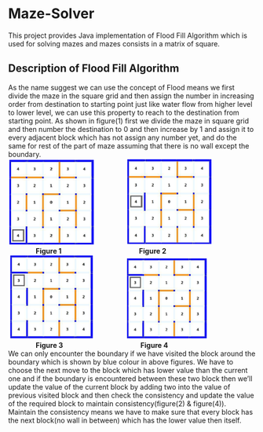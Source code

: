 # Maze-Solver
This project provides Java implementation of Flood Fill Algorithm which is used for solving mazes and mazes consists in a matrix of square.
## Description of Flood Fill Algorithm
As the name suggest we can use the concept of Flood means we first divide the maze in the square grid and then assign the number in increasing order from destination to starting point just like water flow from higher level to lower level, we can use this property to reach to the destination from starting point.
As shown in figure(1) first we divide the maze in square grid and then number the destination to 0 and then increase by 1 and assign it to every adjacent block which has not assign any number yet, and do the same for rest of the part of maze assuming that there is no wall except the boundary.  
![Image Not Available](/Images/Flood_Fill1.png)&ensp;&ensp;&ensp;&ensp;&ensp;&ensp;&ensp;&ensp;&ensp;![Image Not Available](/Images/Flood_Fill2.png)&ensp;<br>
&ensp;&ensp;&ensp;&ensp;&ensp;&ensp;&ensp;&ensp;**Figure 1** 
&ensp;&ensp;&ensp;&ensp;&ensp;&ensp;&ensp;&ensp;&ensp;&ensp;&ensp;&ensp;&ensp;&ensp;&ensp;&ensp;&ensp;&ensp;&ensp;&ensp;&ensp;&ensp;**Figure 2**                   
![Image Not Available](/Images/Flood_Fill3.png)&ensp;&ensp;&ensp;&ensp;&ensp;&ensp;&ensp;&ensp;&ensp;![Image Not Available](/Images/Flood_Fill4.png)&ensp;<br>
&ensp;&ensp;&ensp;&ensp;&ensp;&ensp;&ensp;&ensp;**Figure 3**
&ensp;&ensp;&ensp;&ensp;&ensp;&ensp;&ensp;&ensp;&ensp;&ensp;&ensp;&ensp;&ensp;&ensp;&ensp;&ensp;&ensp;&ensp;&ensp;&ensp;&ensp;&ensp;**Figure 4**<br>
We can only encounter the boundary if we have visited the block around the boundary which is shown by blue colour in above figures. We have to choose the next move to the block which has lower value than the current one and if the boundary is encountered between these two block then we’ll update the value of the current block by adding two into the value of previous visited block and then check the consistency and update the value of the required block to maintain consistency(figure(2) & figure(4)).
Maintain the consistency means we have to make sure that every block has the next block(no wall in between) which has the lower value then itself.    
